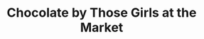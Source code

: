 ---
title: "Chocolate by Those Girls at the Market"
url: /saskatoon/chocolate-by-those-girls-at-the-market/
shop: Schokolade
---